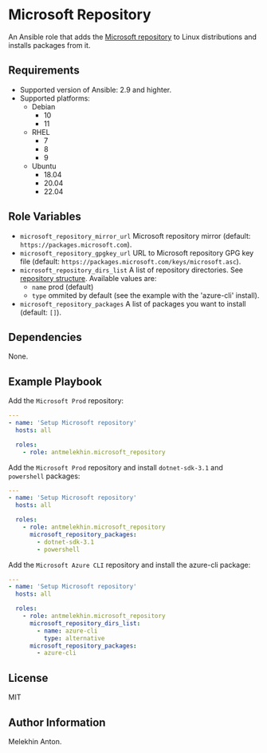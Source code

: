 Microsoft Repository
====================

An Ansible role that adds the [Microsoft repository](https://packages.microsoft.com) to Linux distributions and installs packages from it.

Requirements
------------

- Supported version of Ansible: 2.9 and highter.
- Supported platforms:
  - Debian
    - 10
    - 11
  - RHEL
    - 7
    - 8
    - 9
  - Ubuntu
    - 18.04
    - 20.04
    - 22.04

Role Variables
--------------

- `microsoft_repository_mirror_url` Microsoft repository mirror (default: `https://packages.microsoft.com`).
- `microsoft_repository_gpgkey_url` URL to Microsoft repository GPG key file (default: `https://packages.microsoft.com/keys/microsoft.asc`).
- `microsoft_repository_dirs_list` A list of repository directories. See [repository structure](https://packages.microsoft.com/). Available values are:
  - `name` prod (default)
  - `type` ommited by default (see the example with the 'azure-cli' install).
- `microsoft_repository_packages` A list of packages you want to install (default: `[]`).

Dependencies
------------

None.

Example Playbook
----------------

Add the `Microsoft Prod` repository:

```yaml
---
- name: 'Setup Microsoft repository'
  hosts: all

  roles:
    - role: antmelekhin.microsoft_repository
```

Add the `Microsoft Prod` repository and install `dotnet-sdk-3.1` and `powershell` packages:

```yaml
---
- name: 'Setup Microsoft repository'
  hosts: all

  roles:
    - role: antmelekhin.microsoft_repository
      microsoft_repository_packages:
        - dotnet-sdk-3.1
        - powershell
```

Add the `Microsoft Azure CLI` repository and install the azure-cli package:

```yaml
---
- name: 'Setup Microsoft repository'
  hosts: all

  roles:
    - role: antmelekhin.microsoft_repository
      microsoft_repository_dirs_list:
        - name: azure-cli
          type: alternative
      microsoft_repository_packages:
        - azure-cli
```

License
-------

MIT

Author Information
------------------

Melekhin Anton.
